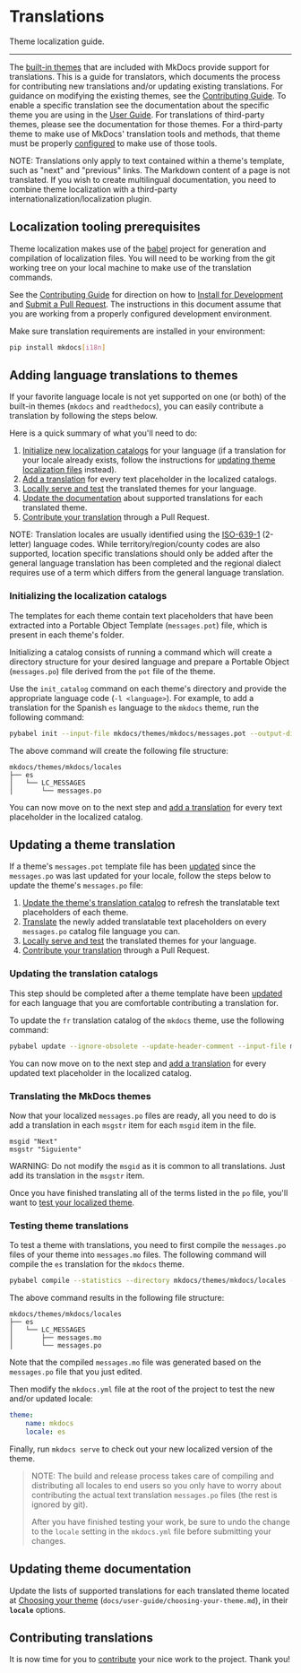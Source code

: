 # Translations

Theme localization guide.

---

The [built-in themes] that are included with MkDocs provide support for
translations. This is a guide for translators, which documents the process for
contributing new translations and/or updating existing translations. For
guidance on modifying the existing themes, see the [Contributing Guide][update
themes]. To enable a specific translation see the documentation about the
specific theme you are using in the [User Guide][built-in themes]. For
translations of third-party themes, please see the documentation for those
themes. For a third-party theme to make use of MkDocs' translation tools and
methods, that theme must be properly [configured] to make use of those tools.

NOTE:
Translations only apply to text contained within a theme's template, such
as "next" and "previous" links. The Markdown content of a page is not
translated. If you wish to create multilingual documentation, you need to
combine theme localization with a third-party
internationalization/localization plugin.

[built-in themes]: ../user-guide/choosing-your-theme.md
[update themes]: ../about/contributing.md#submitting-changes-to-the-builtin-themes
[configured]: themes.md#supporting-theme-localizationtranslation

## Localization tooling prerequisites

Theme localization makes use of the [babel][babel] project for generation and
compilation of localization files. You will need to be working from the
git working tree on your local machine to make use of the translation commands.

See the [Contributing Guide] for direction on how to [Install for Development]
and [Submit a Pull Request]. The instructions in this document assume that you
are working from a properly configured development environment.

Make sure translation requirements are installed in your environment:

```bash
pip install mkdocs[i18n]
```

[babel]: http://babel.pocoo.org/en/latest/cmdline.html
[Contributing Guide]: ../about/contributing.md
[Install for Development]: ../about/contributing.md#installing-for-development
[Submit a Pull Request]: ../about/contributing.md#submitting-pull-requests

## Adding language translations to themes

If your favorite language locale is not yet supported on one (or both) of the
built-in themes (`mkdocs` and `readthedocs`), you can easily contribute a
translation by following the steps below.

Here is a quick summary of what you'll need to do:

1. [Initialize new localization catalogs](#initializing-the-localization-catalogs) for your language (if a translation for your locale already exists, follow the instructions for [updating theme localization files](/user-guide/custom-themes/#localizing-themes) instead).
2. [Add a translation](#translating-the-mkdocs-themes) for every text placeholder in the localized catalogs.
3. [Locally serve and test](#testing-theme-translations) the translated themes for your language.
4. [Update the documentation](#updating-theme-documentation) about supported translations for each translated theme.
5. [Contribute your translation](#contributing-translations) through a Pull Request.

NOTE:
Translation locales are usually identified using the [ISO-639-1] (2-letter)
language codes. While territory/region/county codes are also supported,
location specific translations should only be added after the general
language translation has been completed and the regional dialect requires
use of a term which differs from the general language translation.

[ISO-639-1]: https://en.wikipedia.org/wiki/ISO_639-1

### Initializing the localization catalogs

The templates for each theme contain text placeholders that have been extracted
into a Portable Object Template (`messages.pot`) file, which is present in each
theme's folder.

Initializing a catalog consists of running a command which will create a
directory structure for your desired language and prepare a Portable Object
(`messages.po`) file derived from the `pot` file of the theme.

Use the `init_catalog` command on each theme's directory and provide the
appropriate language code (`-l <language>`). For example, to add a translation
for the Spanish `es` language to the `mkdocs` theme, run the following command:

```bash
pybabel init --input-file mkdocs/themes/mkdocs/messages.pot --output-dir mkdocs/themes/mkdocs/locales --locale es
```

The above command will create the following file structure:

```text
mkdocs/themes/mkdocs/locales
├── es
│   └── LC_MESSAGES
│       └── messages.po
```

You can now move on to the next step and [add a
translation](#translating-the-mkdocs-themes) for every text placeholder in the
localized catalog.

## Updating a theme translation

If a theme's `messages.pot` template file has been [updated][update themes]
since the `messages.po` was last updated for your locale, follow the steps
below to update the theme's `messages.po` file:

1. [Update the theme's translation catalog](#updating-the-translation-catalogs) to refresh the translatable text placeholders of each theme.
2. [Translate](#translating-the-mkdocs-themes) the newly added translatable text placeholders on every `messages.po` catalog file language you can.
3. [Locally serve and test](#testing-theme-translations) the translated themes for your language.
4. [Contribute your translation](#contributing-translations) through a Pull Request.

### Updating the translation catalogs

This step should be completed after a theme template have been [updated][update
themes] for each language that you are comfortable contributing a translation
for.

To update the `fr` translation catalog of the `mkdocs` theme, use the following
command:

```bash
pybabel update --ignore-obsolete --update-header-comment --input-file mkdocs/themes/mkdocs/messages.pot --output-dir mkdocs/themes/mkdocs/locales --locale fr
```

You can now move on to the next step and [add a translation] for every updated
text placeholder in the localized catalog.

[add a translation]: #translating-the-mkdocs-themes

### Translating the MkDocs themes

Now that your localized `messages.po` files are ready, all you need to do is
add a translation in each `msgstr` item for each `msgid` item in the file.

```text
msgid "Next"
msgstr "Siguiente"
```

WARNING:
Do not modify the `msgid` as it is common to all translations. Just add
its translation in the `msgstr` item.

Once you have finished translating all of the terms listed in the `po` file,
you'll want to [test your localized theme](#testing-theme-translations).

### Testing theme translations

To test a theme with translations, you need to first compile the `messages.po`
files of your theme into `messages.mo` files. The following command will compile
the `es` translation for the `mkdocs` theme.

```bash
pybabel compile --statistics --directory mkdocs/themes/mkdocs/locales --locale es
```

The above command results in the following file structure:

```text
mkdocs/themes/mkdocs/locales
├── es
│   └── LC_MESSAGES
│       ├── messages.mo
│       └── messages.po
```

Note that the compiled `messages.mo` file was generated based on the
`messages.po` file that you just edited.

Then modify the `mkdocs.yml` file at the root of the project to test the new
and/or updated locale:

```yaml
theme:
    name: mkdocs
    locale: es
```

Finally, run `mkdocs serve` to check out your new localized version of the theme.

> NOTE:
> The build and release process takes care of compiling and distributing
> all locales to end users so you only have to worry about contributing the
> actual text translation `messages.po` files (the rest is ignored by git).
>
> After you have finished testing your work, be sure to undo the change to
> the `locale` setting in the `mkdocs.yml` file before submitting your
> changes.

## Updating theme documentation

Update the lists of supported translations for each translated theme located at
[Choosing your theme](../user-guide/choosing-your-theme.md)
(`docs/user-guide/choosing-your-theme.md`), in their __`locale`__ options.

## Contributing translations

It is now time for you to [contribute](../about/contributing.md) your nice work
to the project. Thank you!
